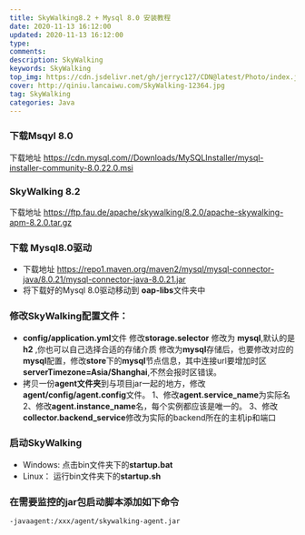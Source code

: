 ```yaml
---
title: SkyWalking8.2 + Mysql 8.0 安装教程
date: 2020-11-13 16:12:00
updated: 2020-11-13 16:12:00
type:
comments:
description: SkyWalking
keywords: SkyWalking
top_img: https://cdn.jsdelivr.net/gh/jerryc127/CDN@latest/Photo/index.jpg
cover: http://qiniu.lancaiwu.com/SkyWalking-12364.jpg
tag: SkyWalking
categories: Java
---
```

### 下载Msqyl 8.0  
下载地址 https://cdn.mysql.com//Downloads/MySQLInstaller/mysql-installer-community-8.0.22.0.msi

### SkyWalking 8.2 
下载地址 https://ftp.fau.de/apache/skywalking/8.2.0/apache-skywalking-apm-8.2.0.tar.gz

### 下载 Mysql8.0驱动 
* 下载地址 https://repo1.maven.org/maven2/mysql/mysql-connector-java/8.0.21/mysql-connector-java-8.0.21.jar
* 将下载好的Mysql 8.0驱动移动到 **oap-libs**文件夹中

### 修改SkyWalking配置文件：
* **config/application.yml**文件
  修改**storage.selector** 修改为 **mysql**,默认的是 **h2** ,你也可以自己选择合适的存储介质
  修改为**mysql**存储后，也要修改对应的**mysql**配置，修改**store**下的**mysql**节点信息，其中连接url要增加时区**serverTimezone=Asia/Shanghai**,不然会报时区错误。
* 拷贝一份**agent文件夹**到与项目jar一起的地方，修改**agent/config/agent.config**文件。
  1、修改**agent.service_name**为实际名
  2、修改**agent.instance_name**名，每个实例都应该是唯一的。
  3、修改**collector.backend_service**修改为实际的backend所在的主机ip和端口

### 启动SkyWalking
* Windows: 点击bin文件夹下的**startup.bat**
* Linux： 运行bin文件夹下的**startup.sh**

### 在需要监控的jar包启动脚本添加如下命令
``` 
-javaagent:/xxx/agent/skywalking-agent.jar
```